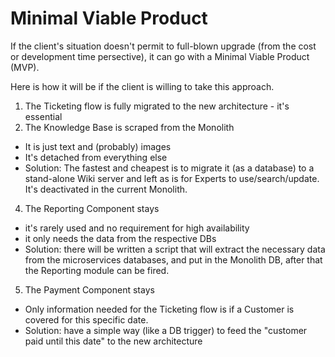 # Minimal Viable Product

If the client's situation doesn't permit to full-blown upgrade (from the cost or development time persective), it can go with a Minimal Viable Product (MVP).

Here is how it will be if the client is willing to take this approach.

1. The Ticketing flow is fully migrated to the new architecture - it's essential
2. The Knowledge Base is scraped from the Monolith
  * It is just text and (probably) images
  * It's detached from everything else
  * Solution: The fastest and cheapest is to migrate it (as a database) to a stand-alone Wiki server and left as is for Experts to use/search/update. It's deactivated in the current Monolith.
4. The Reporting Component stays
  * it's rarely used and no requirement for high availability
  * it only needs the data from the respective DBs
  * Solution: there will be written a script that will extract the necessary data from the microservices databases, and put in the Monolith DB, after that the Reporting module can be fired.
5. The Payment Component stays
  * Only information needed for the Ticketing flow is if a Customer is covered for this specific date.
  * Solution: have a simple way (like a DB trigger) to feed the "customer paid until this date" to the new architecture
